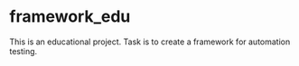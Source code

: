 # framework_edu
This is an educational project. Task is to create a framework for automation testing.

